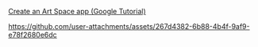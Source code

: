 [Create an Art Space app (Google Tutorial)](https://developer.android.com/codelabs/basic-android-kotlin-compose-art-space?continue=https%3A%2F%2Fdeveloper.android.com%2Fcourses%2Fpathways%2Fandroid-basics-compose-unit-2-pathway-3%23codelab-https%3A%2F%2Fdeveloper.android.com%2Fcodelabs%2Fbasic-android-kotlin-compose-art-space#0)<br>

https://github.com/user-attachments/assets/267d4382-6b88-4b4f-9af9-e78f2680e6dc

